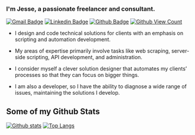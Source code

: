 ### I'm Jesse, a passionate freelancer and consultant.
[![Gmail Badge](https://img.shields.io/badge/-jesse@jrussell.io-c14438?style=flat&logo=Gmail&logoColor=white&link=mailto:jesse@jrussell.io)](mailto:jesse@jrussell.io)
[![Linkedin Badge](https://img.shields.io/badge/-jesserussell110-0072b1?style=flat&logo=Linkedin&logoColor=white&link=https://www.linkedin.com/in/jesserussell110/)](https://www.linkedin.com/in/jesserussell110/)
[![Github Badge](https://img.shields.io/badge/-jrussellfreelance-grey?style=flat&logo=github&logoColor=white&link=https://github.com/jrussellfreelance/)](https://www.github.com/jrussellfreelance/)
[![Github View Count](https://komarev.com/ghpvc/?username=jrussellfreelance)](https://github.com/antonkomarev/github-profile-views-counter)

- I design and code technical solutions for clients with an emphasis on scripting and automation development.

- My areas of expertise primarily involve tasks like web scraping, server-side scripting, API development, and administration.

- I consider myself a clever solution designer that automates my clients’ processes so that they can focus on bigger things.

- I am also a developer, so I have the ability to diagnose a wide range of issues, maintaining the solutions I develop.</p>

## Some of my Github Stats
[![Github stats](https://github-readme-stats.vercel.app/api?username=jrussellfreelance&show_icons=true&include_all_commits=true&theme=dracula)](https://github.com/jrussellfreelance/github-readme-stats)
[![Top Langs](https://github-readme-stats.vercel.app/api/top-langs/?username=jrussellfreelance&layout=compact&theme=dracula)](https://github.com/jrussellfreelance/github-readme-stats)
